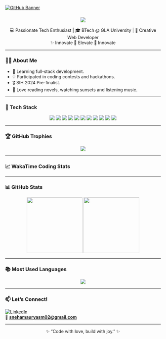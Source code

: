 <!-- 🌟 Aesthetic GitHub Tech Banner -->
[![GitHub Banner](https://user-images.githubusercontent.com/58959408/232639433-cb0aea21-66f0-4508-a771-85e2089c5a87.gif)](https://github.com/zainwen9)

<!-- ⌨️ Typing SVG for Intro -->
<h3 align="center">
  <img src="https://readme-typing-svg.herokuapp.com?font=Fira+Code&pause=1000&color=F78DB6&width=435&lines=Hello%2C+I+am+Sneha+Maurya!;Aspiring+Software+Developer%F0%9F%92%BB;Frontend+Devlper+%7C+Graphic+Designer" />
</h3>

<!-- 💖 Short Intro -->
<p align="center">
  💻 Passionate Tech Enthusiast | 🎓 BTech @ GLA University | 🌸 Creative Web Developer  
  <br/>
  ✨ Innovate 🚀 Elevate 🔧 Innovate
</p>

---

### 👩‍💻 About Me

- 🔭 Learning full-stack development.   
- 💡 Participated in coding contests and hackathons. 
- 🎖️ SIH 2024 Pre-finalist.   
- 📖 Love reading novels, watching sunsets and listening music. 

---

### 🧰 Tech Stack

<p align="center">
  <img src="https://img.shields.io/badge/Python-3776AB?style=for-the-badge&logo=python&logoColor=white" />
  <img src="https://img.shields.io/badge/Java-ED8B00?style=for-the-badge&logo=java&logoColor=white" />
  <img src="https://img.shields.io/badge/C-00599C?style=for-the-badge&logo=c%2B%2B&logoColor=white" />
  <img src="https://img.shields.io/badge/HTML5-E34F26?style=for-the-badge&logo=html5&logoColor=white" />
  <img src="https://img.shields.io/badge/CSS3-1572B6?style=for-the-badge&logo=css3&logoColor=white" />
  <img src="https://img.shields.io/badge/JavaScript-F7DF1E?style=for-the-badge&logo=javascript&logoColor=black" />
  <img src="https://img.shields.io/badge/React-61DAFB?style=for-the-badge&logo=react&logoColor=black" />
  <img src="https://img.shields.io/badge/Node.js-339933?style=for-the-badge&logo=nodedotjs&logoColor=white" />
  <img src="https://img.shields.io/badge/MySQL-00758F?style=for-the-badge&logo=mysql&logoColor=white" />
  <img src="https://img.shields.io/badge/TailwindCSS-38B2AC?style=for-the-badge&logo=tailwind-css&logoColor=white" />
  <img src="https://img.shields.io/badge/VSCode-007ACC?style=for-the-badge&logo=visual-studio-code&logoColor=white" />
</p>

---

### 🏆 GitHub Trophies

<p align="center">
  <img src="https://github-profile-trophy.vercel.app/?username=Sneha-6392&theme=radical&no-frame=true&row=1&column=7&margin-w=10&margin-h=15" />
</p>

---

### 📈 WakaTime Coding Stats

---

### 📊 GitHub Stats

<p align="center">
  <img src="https://github-readme-stats.vercel.app/api?username=Sneha-6392&show_icons=true&theme=radical" height="180px"/>
  <img src="https://github-readme-streak-stats.herokuapp.com/?user=Sneha-6392&theme=radical" height="180px"/>
</p>

---

### 📚 Most Used Languages

<p align="center">
  <img src="https://github-readme-stats.vercel.app/api/top-langs/?username=Sneha-6392&langs_count=10&layout=compact&theme=radical" />
</p>

---

### 📫 Let’s Connect!

[![LinkedIn](https://img.shields.io/badge/-LinkedIn-blue?style=flat-square&logo=Linkedin&logoColor=white)](https://www.linkedin.com/in/sneha-maurya-809478255/)  
📧 **snehamauryasm02@gmail.com**

---

<p align="center">✨ “Code with love, build with joy.” ✨</p>
